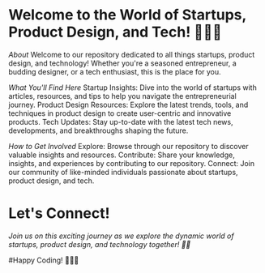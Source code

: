 # Welcome to the World of Startups, Product Design, and Tech! 🌟💡🚀

*About*
Welcome to our repository dedicated to all things startups, product design, and technology! Whether you're a seasoned entrepreneur, a budding designer, or a tech enthusiast, this is the place for you.

*What You'll Find Here*
Startup Insights: Dive into the world of startups with articles, resources, and tips to help you navigate the entrepreneurial journey.
Product Design Resources: Explore the latest trends, tools, and techniques in product design to create user-centric and innovative products.
Tech Updates: Stay up-to-date with the latest tech news, developments, and breakthroughs shaping the future.

*How to Get Involved*
Explore: Browse through our repository to discover valuable insights and resources.
Contribute: Share your knowledge, insights, and experiences by contributing to our repository.
Connect: Join our community of like-minded individuals passionate about startups, product design, and tech.

# Let's Connect!
*Join us on this exciting journey as we explore the dynamic world of startups, product design, and technology together! 🚀✨*

#Happy Coding! 🌟👩‍💻
